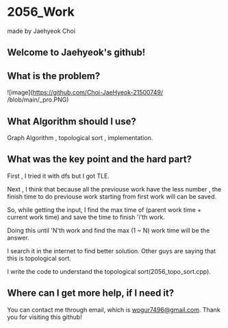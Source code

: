 # 2056_Work

made by Jaehyeok Choi

## Welcome to Jaehyeok's github!

## What is the problem?

![image](https://github.com/Choi-JaeHyeok-21500749/ /blob/main/_pro.PNG)

## What Algorithm should I use?

Graph Algorithm , topological sort , implementation.

## What was the key point and the hard part?

First , I tried it with dfs but I got TLE.

Next , I think that because all the previouse work have the less number , the finish time to do previouse work starting from first work will can be saved.

So, while getting the input, I find the max time of (parent work time + current work time) and save the time to finish 'i'th work.

Doing this until 'N'th work and find the max (1 ~ N) work time will be the answer.


I search it in the internet to find better solution. Other guys are saying that this is topological sort.

I write the code to understand the topological sort(2056_topo_sort.cpp).

## Where can I get more help, if I need it?

You can contact me through email, which is wogur7496@gmail.com.
Thank you for visiting this github!
